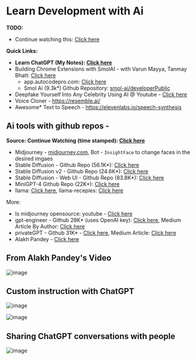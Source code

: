 # Learn Development with Ai

**TODO:**
- Continue watching this: [Click here](https://youtu.be/byYlC2cagLw?t=1413)

**Quick Links:**
- **Learn ChatGPT (My Notes): [Click here](learn-chatgpt.md)**
- Building Chrome Extensions with SmolAI - with Varun Mayya, Tanmay Bhatt: [Click here](https://www.youtube.com/watch?v=Ey9xEBgG96E)
  - app.autocodepro.com: [Click here](https://app.autocodepro.com/signin)
  - Smol Ai (9.3k*) Github Repository: [smol-ai/developerPublic](https://github.com/smol-ai/developer)
- Deepfake Yourself Into Any Celebrity Using AI @ Youtube - [Click here](https://www.youtube.com/watch?v=LRdS4BAfgMo)
- Voice Cloner - https://resemble.ai/
- Awesome* Text to Speech - https://elevenlabs.io/speech-synthesis

## Ai tools with github repos - 

**Source: Continue Watching (time stamped): [Click here](https://youtu.be/LRdS4BAfgMo?t=1111)**
- Midjourney - [midjourney.com](https://www.midjourney.com/), Bot - `InsightFace` to change faces in the desired imgaes
- Stable Diffusion - Github Repo (56.1K*): [Click here](https://github.com/CompVis/stable-diffusion)
- Stable Diffusion v2 - Github Repo (24.6K*): [Click here](https://github.com/Stability-AI/stablediffusion)
- Stable Diffusion - Web UI - Github Repo (83.8K*): [Click here](https://github.com/AUTOMATIC1111/stable-diffusion-webui)
- MiniGPT-4 Github Repo (22K*): [Click here](https://github.com/Vision-CAIR/MiniGPT-4)
- llama: [Click here](https://github.com/facebookresearch/llama), llama-recepies: [Click here](https://github.com/facebookresearch/llama-recipes)

More:
- Is midjourney opensource: youtube - [Click here](https://www.youtube.com/watch?v=HSdp_Qe4VgY)
- gpt-engineer - Github 28K* (uses OpenAI key): [Click here](https://github.com/AntonOsika/gpt-engineer), Medium Article By Author: [Click here](https://medium.com/codingthesmartway-com-blog/the-future-of-coding-generating-a-full-codebase-from-a-prompt-with-gpt-engineer-3fcf6632a4a0)
- privateGPT - Github 31K* - [Click here](https://github.com/imartinez/privateGPT), Medium Article: [Click here](https://medium.com/codingthesmartway-com-blog/privategpt-the-ultimate-solution-for-offline-secure-language-processing-that-turns-your-pdfs-into-b5cd4ee5db8e)
- Alakh Pandey - [Click here](https://www.youtube.com/watch?v=FtIEhrZD_5I)

## From Alakh Pandey's Video

![image](https://github.com/sahilrajput03/sahilrajput03/assets/31458531/4bd2d24d-fd37-4694-99b2-6b44bb41d8ba)

## Custom instruction with ChatGPT

![image](https://github.com/sahilrajput03/sahilrajput03/assets/31458531/44956b06-4516-49c1-90c5-232e27f8bd01)

![image](https://github.com/sahilrajput03/sahilrajput03/assets/31458531/9c132114-1589-49e0-978f-d62d98cc64eb)

## Sharing ChatGPT conversations with people

![image](https://github.com/sahilrajput03/sahilrajput03/assets/31458531/2cb86c1e-731d-432c-b85c-1b0b039ef59d)
